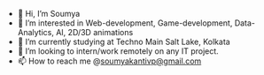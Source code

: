 - 👋 Hi, I’m Soumya
- 👀 I’m interested in Web-development, Game-development, Data-Analytics, AI,  2D/3D animations
- 🌱 I’m currently studying at Techno Main Salt Lake, Kolkata
- 💞️ I’m looking to intern/work remotely on any IT project.
- 📫 How to reach me @soumyakantivp@gmail.com

<!---
soumyakantivp/soumyakantivp is a ✨ special ✨ repository because its `README.md` (this file) appears on your GitHub profile.
You can click the Preview link to take a look at your changes.
--->
